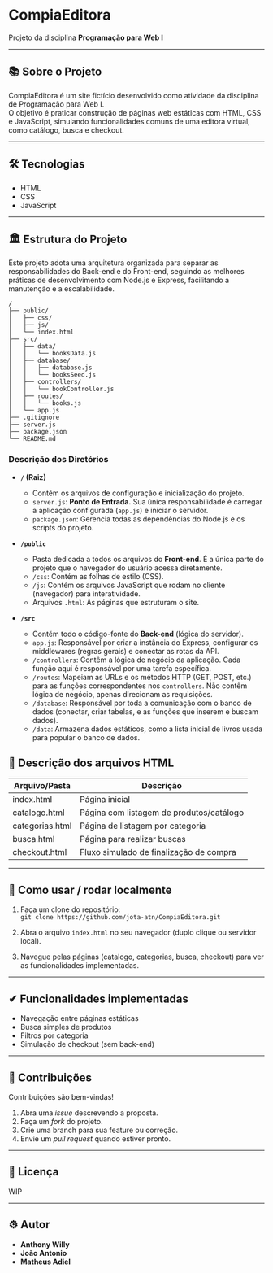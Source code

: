 # CompiaEditora

Projeto da disciplina **Programação para Web I**

---

## 📚 Sobre o Projeto

CompiaEditora é um site fictício desenvolvido como atividade da disciplina de Programação para Web I.  
O objetivo é praticar construção de páginas web estáticas com HTML, CSS e JavaScript, simulando funcionalidades comuns de uma editora virtual, como catálogo, busca e checkout.

---

## 🛠 Tecnologias

- HTML  
- CSS  
- JavaScript  

---

## 🏛️ Estrutura do Projeto

Este projeto adota uma arquitetura organizada para separar as responsabilidades do Back-end e do Front-end, seguindo as melhores práticas de desenvolvimento com Node.js e Express, facilitando a manutenção e a escalabilidade.

```
/
├── public/
│   ├── css/
│   ├── js/
│   └── index.html
├── src/
│   ├── data/
│   │   └── booksData.js
│   ├── database/
│   │   ├── database.js
│   │   └── booksSeed.js
│   ├── controllers/
│   │   └── bookController.js
│   ├── routes/
│   │   └── books.js
│   └── app.js
├── .gitignore
├── server.js
├── package.json
└── README.md
```

### Descrição dos Diretórios

-   **`/` (Raiz)**
    -   Contém os arquivos de configuração e inicialização do projeto.
    -   `server.js`: **Ponto de Entrada.** Sua única responsabilidade é carregar a aplicação configurada (`app.js`) e iniciar o servidor.
    -   `package.json`: Gerencia todas as dependências do Node.js e os scripts do projeto.

-   **`/public`**
    -   Pasta dedicada a todos os arquivos do **Front-end**. É a única parte do projeto que o navegador do usuário acessa diretamente.
    -   `/css`: Contém as folhas de estilo (CSS).
    -   `/js`: Contém os arquivos JavaScript que rodam no cliente (navegador) para interatividade.
    -   Arquivos `.html`: As páginas que estruturam o site.

-   **`/src`**
    -   Contém todo o código-fonte do **Back-end** (lógica do servidor).
    -   `app.js`: Responsável por criar a instância do Express, configurar os middlewares (regras gerais) e conectar as rotas da API.
    -   `/controllers`: Contêm a lógica de negócio da aplicação. Cada função aqui é responsável por uma tarefa específica.
    -   `/routes`: Mapeiam as URLs e os métodos HTTP (GET, POST, etc.) para as funções correspondentes nos `controllers`. Não contêm lógica de negócio, apenas direcionam as requisições.
    -   `/database`: Responsável por toda a comunicação com o banco de dados (conectar, criar tabelas, e as funções que inserem e buscam dados).
    -   `/data`: Armazena dados estáticos, como a lista inicial de livros usada para popular o banco de dados.

## 📁 Descrição dos arquivos HTML

| Arquivo/Pasta     | Descrição                                                  |
|--------------------|------------------------------------------------------------|
| index.html         | Página inicial                                             |
| catalogo.html      | Página com listagem de produtos/catálogo                  |
| categorias.html    | Página de listagem por categoria                          |
| busca.html         | Página para realizar buscas                                |
| checkout.html      | Fluxo simulado de finalização de compra                    |

---

## 🚀 Como usar / rodar localmente

1. Faça um clone do repositório:  
   `git clone https://github.com/jota-atn/CompiaEditora.git`

2. Abra o arquivo `index.html` no seu navegador (duplo clique ou servidor local).  

3. Navegue pelas páginas (catalogo, categorias, busca, checkout) para ver as funcionalidades implementadas.  

---

## ✔ Funcionalidades implementadas

- Navegação entre páginas estáticas  
- Busca simples de produtos  
- Filtros por categoria  
- Simulação de checkout (sem back-end)  

---

## 🤝 Contribuições

Contribuições são bem-vindas!  

1. Abra uma *issue* descrevendo a proposta.  
2. Faça um *fork* do projeto.  
3. Crie uma branch para sua feature ou correção.  
4. Envie um *pull request* quando estiver pronto.  

---

## 📝 Licença

WIP

---

## ⚙ Autor

- **Anthony Willy**
- **João Antonio**
- **Matheus Adiel**
